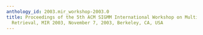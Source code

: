 ```yaml
---
anthology_id: 2003.mir_workshop-2003.0
title: Proceedings of the 5th ACM SIGMM International Workshop on Multimedia Information
  Retrieval, MIR 2003, November 7, 2003, Berkeley, CA, USA
---
```

